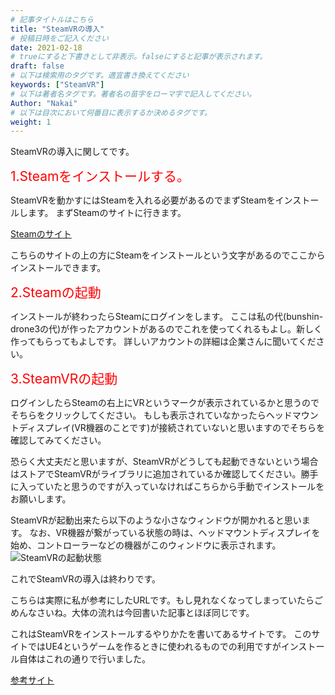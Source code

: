 ```yaml
---
# 記事タイトルはこちら
title: "SteamVRの導入"
# 投稿日時をご記入ください
date: 2021-02-18
# trueにすると下書きとして非表示。falseにすると記事が表示されます。
draft: false
# 以下は検索用のタグです。適宜書き換えてください
keywords: ["SteamVR"]
# 以下は著者名タグです。著者名の苗字をローマ字で記入してください。
Author: "Nakai"
# 以下は目次において何番目に表示するか決めるタグです。
weight: 1
---
```


SteamVRの導入に関してです。

<span style="font-size: 150%; color: red;">1.Steamをインストールする。</span></n>

SteamVRを動かすにはSteamを入れる必要があるのでまずSteamをインストールします。
まずSteamのサイトに行きます。

[Steamのサイト](https://store.steampowered.com/?l=japanese)

こちらのサイトの上の方にSteamをインストールという文字があるのでここからインストールできます。

<span style="font-size: 150%; color: red;">2.Steamの起動</span></n>

インストールが終わったらSteamにログインをします。
ここは私の代(bunshin-drone3の代)が作ったアカウントがあるのでこれを使ってくれるもよし。新しく作ってもらってもよしです。
詳しいアカウントの詳細は企業さんに聞いてください。

<span style="font-size: 150%; color: red;">3.SteamVRの起動</span></n>

ログインしたらSteamの右上にVRというマークが表示されているかと思うのでそちらをクリックしてください。
もしも表示されていなかったらヘッドマウントディスプレイ(VR機器のことです)が接続されていないと思いますのでそちらを確認してみてください。

恐らく大丈夫だと思いますが、SteamVRがどうしても起動できないという場合はストアでSteamVRがライブラリに追加されているか確認してください。勝手に入っていたと思うのですが入っていなければこちらから手動でインストールをお願いします。

SteamVRが起動出来たら以下のような小さなウィンドウが開かれると思います。
なお、VR機器が繋がっている状態の時は、ヘッドマウントディスプレイを始め、コントローラーなどの機器がこのウィンドウに表示されます。
![SteamVRの起動状態](/images/steamVR.png "SteamVRの起動状態")

これでSteamVRの導入は終わりです。


こちらは実際に私が参考にしたURLです。もし見れなくなってしまっていたらごめんなさいね。大体の流れは今回書いた記事とほぼ同じです。

これはSteamVRをインストールするやりかたを書いてあるサイトです。
このサイトではUE4というゲームを作るときに使われるものでの利用ですがインストール自体はこれの通りで行いました。

[参考サイト](https://docs.unrealengine.com/4.26/ja/SharingAndReleasing/XRDevelopment/VR/SteamVR/Prerequisites/)
